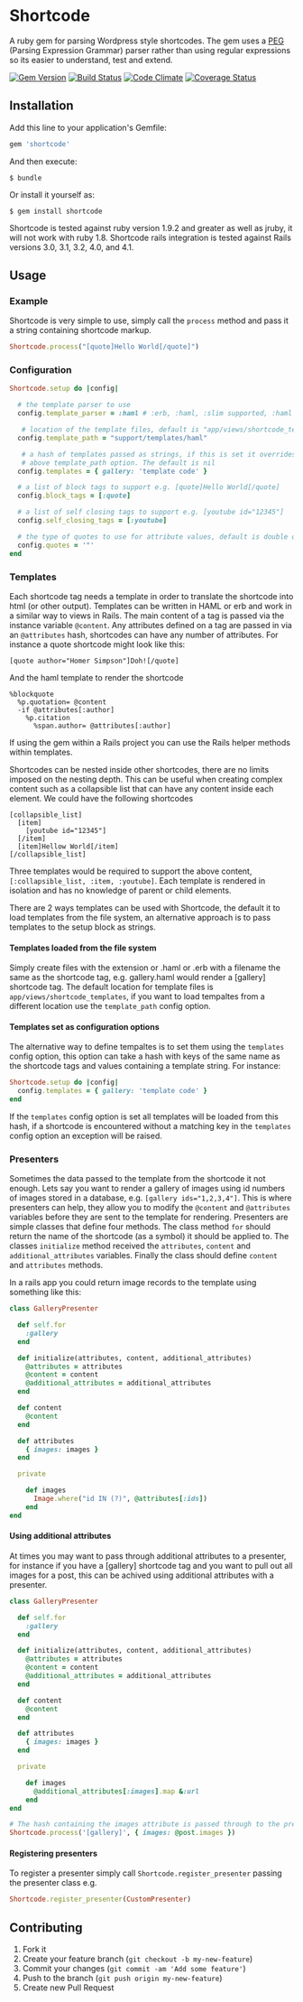 # Shortcode

A ruby gem for parsing Wordpress style shortcodes. The gem uses a [PEG](http://en.wikipedia.org/wiki/Parsing_expression_grammar) (Parsing Expression Grammar) parser rather than using regular expressions so its easier to understand, test and extend.

[![Gem Version](https://badge.fury.io/rb/shortcode.svg)](http://badge.fury.io/rb/shortcode)
[![Build Status](https://travis-ci.org/kernow/shortcode.png?branch=master)](https://travis-ci.org/kernow/shortcode)
[![Code Climate](https://codeclimate.com/github/kernow/shortcode.png)](https://codeclimate.com/github/kernow/shortcode)
[![Coverage Status](https://coveralls.io/repos/kernow/shortcode/badge.png)](https://coveralls.io/r/kernow/shortcode)

## Installation

Add this line to your application's Gemfile:

```ruby
gem 'shortcode'
```

And then execute:

```
$ bundle
```

Or install it yourself as:

```
$ gem install shortcode
```

Shortcode is tested against ruby version 1.9.2 and greater as well as jruby, it will not work with ruby 1.8. Shortcode rails integration is tested against
Rails versions 3.0, 3.1, 3.2, 4.0, and 4.1.

## Usage

### Example

Shortcode is very simple to use, simply call the `process` method and pass it a string containing shortcode markup.

```ruby
Shortcode.process("[quote]Hello World[/quote]")
```

### Configuration

```ruby
Shortcode.setup do |config|

  # the template parser to use
  config.template_parser = :haml # :erb, :haml, :slim supported, :haml is default

   # location of the template files, default is "app/views/shortcode_templates"
  config.template_path = "support/templates/haml"

   # a hash of templates passed as strings, if this is set it overrides the
   # above template_path option. The default is nil
  config.templates = { gallery: 'template code' }

  # a list of block tags to support e.g. [quote]Hello World[/quote]
  config.block_tags = [:quote]

  # a list of self closing tags to support e.g. [youtube id="12345"]
  config.self_closing_tags = [:youtube]

  # the type of quotes to use for attribute values, default is double quotes (")
  config.quotes = '"'
end
```

### Templates

Each shortcode tag needs a template in order to translate the shortcode into html (or other output). Templates can be written in HAML or erb and work in
a similar way to views in Rails. The main content of a tag is passed via the instance variable `@content`. Any attributes defined on a tag are passed in via an `@attributes` hash, shortcodes can have any number of attributes. For instance a quote shortcode might look like this:

    [quote author="Homer Simpson"]Doh![/quote]

And the haml template to render the shortcode

```haml
%blockquote
  %p.quotation= @content
  -if @attributes[:author]
    %p.citation
      %span.author= @attributes[:author]
```

If using the gem within a Rails project you can use the Rails helper methods within templates.

Shortcodes can be nested inside other shortcodes, there are no limits imposed on the nesting depth. This can be useful when creating complex content such as a collapsible list that can have any content inside each element. We could have the following shortcodes

    [collapsible_list]
      [item]
        [youtube id="12345"]
      [/item]
      [item]Hellow World[/item]
    [/collapsible_list]

Three templates would be required to support the above content, `[:collapsible_list, :item, :youtube]`. Each template is rendered in isolation and has no knowledge of parent or child elements.

There are 2 ways templates can be used with Shortcode, the default it to load templates from the file system, an alternative approach is to pass templates to the setup
block as strings.

#### Templates loaded from the file system

Simply create files with the extension or .haml or .erb with a filename the same as the shortcode tag, e.g. gallery.haml would render a [gallery] shortcode tag. The default
location for template files is `app/views/shortcode_templates`, if you want to load tempaltes from a different location use the `template_path` config option.

#### Templates set as configuration options

The alternative way to define tempaltes is to set them using the `templates` config option, this option can take a hash with keys of the same name as the shortcode tags and
values containing a template string. For instance:

```ruby
Shortcode.setup do |config|
  config.templates = { gallery: 'template code' }
end
```

If the `templates` config option is set all templates will be loaded from this hash, if a shortcode is encountered without a matching key in the `templates` config option
an exception will be raised.

### Presenters

Sometimes the data passed to the template from the shortcode it not enough. Lets say you want to render a gallery of images using id numbers of images stored in a database, e.g. `[gallery ids="1,2,3,4"]`. This is where presenters can help, they allow you to modify the `@content` and `@attributes` variables before they are sent to the template for rendering. Presenters are simple classes that define four methods. The class method `for` should return the name of the shortcode (as a symbol) it should be applied to. The classes `initialize` method received the `attributes`, `content` and `additional_attributes` variables. Finally the class should define `content` and `attributes` methods.

In a rails app you could return image records to the template using something like this:

```ruby
class GalleryPresenter

  def self.for
    :gallery
  end

  def initialize(attributes, content, additional_attributes)
    @attributes = attributes
    @content = content
    @additional_attributes = additional_attributes
  end

  def content
    @content
  end

  def attributes
    { images: images }
  end

  private

    def images
      Image.where("id IN (?)", @attributes[:ids])
    end
end
```

#### Using additional attributes

At times you may want to pass through additional attributes to a presenter, for instance if you have a [gallery] shortcode tag and you want to pull out all images for a post, this can be achived using additional attributes with a presenter.

```ruby
class GalleryPresenter

  def self.for
    :gallery
  end

  def initialize(attributes, content, additional_attributes)
    @attributes = attributes
    @content = content
    @additional_attributes = additional_attributes
  end

  def content
    @content
  end

  def attributes
    { images: images }
  end

  private

    def images
      @additional_attributes[:images].map &:url
    end
end

# The hash containing the images attribute is passed through to the presenter as the additional_attributes argument
Shortcode.process('[gallery]', { images: @post.images })

```

#### Registering presenters

To register a presenter simply call `Shortcode.register_presenter` passing the presenter class e.g.

```ruby
Shortcode.register_presenter(CustomPresenter)
```

## Contributing

1. Fork it
2. Create your feature branch (`git checkout -b my-new-feature`)
3. Commit your changes (`git commit -am 'Add some feature'`)
4. Push to the branch (`git push origin my-new-feature`)
5. Create new Pull Request
